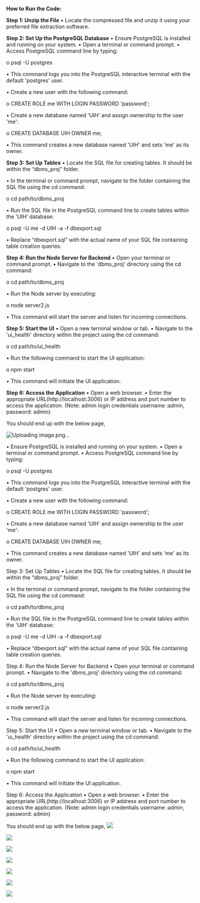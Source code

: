 

**How to Run the Code:**

**Step 1: Unzip the File**
•	Locate the compressed file and unzip it using your preferred file extraction software.

**Step 2: Set Up the PostgreSQL Database**
•	Ensure PostgreSQL is installed and running on your system.
•	Open a terminal or command prompt.
•	Access PostgreSQL command line by typing:

o	psql -U postgres

•	This command logs you into the PostgreSQL interactive terminal with the default 'postgres' user.

•	Create a new user with the following command:

o	CREATE ROLE me WITH LOGIN PASSWORD 'password';

•	Create a new database named 'UIH' and assign ownership to the user 'me':

o	CREATE DATABASE UIH OWNER me;

•	This command creates a new database named 'UIH' and sets 'me' as its owner.

**Step 3: Set Up Tables**
•	Locate the SQL file for creating tables. It should be within the “dbms_proj” folder.

•	In the terminal or command prompt, navigate to the folder containing the SQL file using the cd command:

o	cd path/to/dbms_proj

•	Run the SQL file in the PostgreSQL command line to create tables within the 'UIH' database:

o	psql -U me -d UIH -a -f dbexport.sql

•	Replace “dbexport.sql” with the actual name of your SQL file containing table creation queries.

**Step 4: Run the Node Server for Backend**
•	Open your terminal or command prompt.
•	Navigate to the 'dbms_proj' directory using the cd command:

o	cd path/to/dbms_proj

•	Run the Node server by executing:

o	node server2.js

•	This command will start the server and listen for incoming connections.

**Step 5: Start the UI**
•	Open a new terminal window or tab.
•	Navigate to the 'ui_health' directory within the project using the cd command:

o	cd path/to/ui_health

•	Run the following command to start the UI application:

o	npm start

•	This command will initiate the UI application.

**Step 6: Access the Application**
•	Open a web browser.
•	Enter the appropriate URL(http://localhost:3006) or IP address and port number to access the application. 
(Note: admin login credentials username :admin, password: admin)

You should end up with the below page,

 

  
 

  
   

 
![Uploading image.png…]()

•	Ensure PostgreSQL is installed and running on your system.
•	Open a terminal or command prompt.
•	Access PostgreSQL command line by typing:

o	psql -U postgres

•	This command logs you into the PostgreSQL interactive terminal with the default 'postgres' user.

•	Create a new user with the following command:

o	CREATE ROLE me WITH LOGIN PASSWORD 'password';

•	Create a new database named 'UIH' and assign ownership to the user 'me':

o	CREATE DATABASE UIH OWNER me;

•	This command creates a new database named 'UIH' and sets 'me' as its owner.

Step 3: Set Up Tables
•	Locate the SQL file for creating tables. It should be within the “dbms_proj” folder.

•	In the terminal or command prompt, navigate to the folder containing the SQL file using the cd command:

o	cd path/to/dbms_proj

•	Run the SQL file in the PostgreSQL command line to create tables within the 'UIH' database:

o	psql -U me -d UIH -a -f dbexport.sql

•	Replace “dbexport.sql” with the actual name of your SQL file containing table creation queries.

Step 4: Run the Node Server for Backend
•	Open your terminal or command prompt.
•	Navigate to the 'dbms_proj' directory using the cd command:

o	cd path/to/dbms_proj

•	Run the Node server by executing:

o	node server2.js

•	This command will start the server and listen for incoming connections.

Step 5: Start the UI
•	Open a new terminal window or tab.
•	Navigate to the 'ui_health' directory within the project using the cd command:

o	cd path/to/ui_health

•	Run the following command to start the UI application:

o	npm start

•	This command will initiate the UI application.

Step 6: Access the Application
•	Open a web browser.
•	Enter the appropriate URL(http://localhost:3006) or IP address and port number to access the application. 
(Note: admin login credentials username :admin, password: admin)

You should end up with the below page,
![](dbms_ss/Picture1.png)

![](dbms_ss/Picture2.png)

![](dbms_ss/Picture3.png)

![](dbms_ss/Picture4.png)

![](dbms_ss/Picture5.png)

![](dbms_ss/Picture6.png)

![](dbms_ss/Picture7.png)



 
